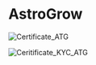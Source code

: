 # AstroGrow

![Certificate_ATG](https://user-images.githubusercontent.com/81981737/170910315-76c8c876-a4bd-4cc4-8abb-12aa07b5026b.jpg)

![Ceritificate_KYC_ATG](https://user-images.githubusercontent.com/81981737/171123678-7f13bb5c-967b-47ab-93c9-467d3d7575e4.png)
